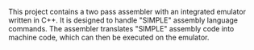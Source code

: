 This project contains a two pass assembler with an integrated emulator written in C++. It is designed to handle "SIMPLE" assembly language commands.
The assembler translates "SIMPLE" assembly code into machine code, which can then be executed on the emulator.
